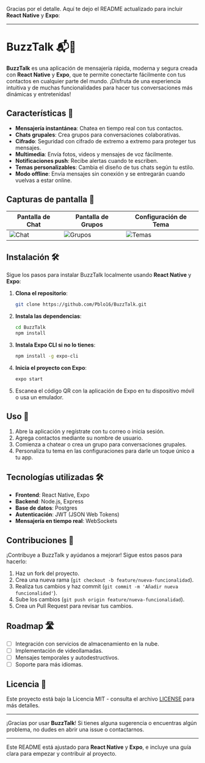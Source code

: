 Gracias por el detalle. Aquí te dejo el README actualizado para incluir **React Native** y **Expo**:

---

# BuzzTalk 📬🐝

**BuzzTalk** es una aplicación de mensajería rápida, moderna y segura creada con **React Native** y **Expo**, que te permite conectarte fácilmente con tus contactos en cualquier parte del mundo. ¡Disfruta de una experiencia intuitiva y de muchas funcionalidades para hacer tus conversaciones más dinámicas y entretenidas!

## Características 🚀

- **Mensajería instantánea**: Chatea en tiempo real con tus contactos.
- **Chats grupales**: Crea grupos para conversaciones colaborativas.
- **Cifrado**: Seguridad con cifrado de extremo a extremo para proteger tus mensajes.
- **Multimedia**: Envía fotos, videos y mensajes de voz fácilmente.
- **Notificaciones push**: Recibe alertas cuando te escriben.
- **Temas personalizables**: Cambia el diseño de tus chats según tu estilo.
- **Modo offline**: Envía mensajes sin conexión y se entregarán cuando vuelvas a estar online.

## Capturas de pantalla 📸

| Pantalla de Chat | Pantalla de Grupos | Configuración de Tema |
|------------------|--------------------|-----------------------|
| ![Chat](ruta_imagen_chat) | ![Grupos](ruta_imagen_grupos) | ![Temas](ruta_imagen_temas) |

## Instalación 🛠️

Sigue los pasos para instalar BuzzTalk localmente usando **React Native** y **Expo**:

1. **Clona el repositorio**:

   ```bash
   git clone https://github.com/Pblo16/BuzzTalk.git
   ```

2. **Instala las dependencias**:

   ```bash
   cd BuzzTalk
   npm install
   ```

3. **Instala Expo CLI si no lo tienes**:

   ```bash
   npm install -g expo-cli
   ```

4. **Inicia el proyecto con Expo**:

   ```bash
   expo start
   ```

5. Escanea el código QR con la aplicación de Expo en tu dispositivo móvil o usa un emulador.

## Uso 📖

1. Abre la aplicación y regístrate con tu correo o inicia sesión.
2. Agrega contactos mediante su nombre de usuario.
3. Comienza a chatear o crea un grupo para conversaciones grupales.
4. Personaliza tu tema en las configuraciones para darle un toque único a tu app.

## Tecnologías utilizadas 🛠️

- **Frontend**: React Native, Expo
- **Backend**: Node.js, Express
- **Base de datos**: Postgres
- **Autenticación**: JWT (JSON Web Tokens)
- **Mensajería en tiempo real**: WebSockets

## Contribuciones 🤝

¡Contribuye a BuzzTalk y ayúdanos a mejorar! Sigue estos pasos para hacerlo:

1. Haz un fork del proyecto.
2. Crea una nueva rama (`git checkout -b feature/nueva-funcionalidad`).
3. Realiza tus cambios y haz commit (`git commit -m 'Añadir nueva funcionalidad'`).
4. Sube los cambios (`git push origin feature/nueva-funcionalidad`).
5. Crea un Pull Request para revisar tus cambios.

## Roadmap 🛣️

- [ ] Integración con servicios de almacenamiento en la nube.
- [ ] Implementación de videollamadas.
- [ ] Mensajes temporales y autodestructivos.
- [ ] Soporte para más idiomas.

## Licencia 📄

Este proyecto está bajo la Licencia MIT - consulta el archivo [LICENSE](LICENSE) para más detalles.

---

¡Gracias por usar **BuzzTalk**! Si tienes alguna sugerencia o encuentras algún problema, no dudes en abrir una issue o contactarnos.

---

Este README está ajustado para **React Native** y **Expo**, e incluye una guía clara para empezar y contribuir al proyecto.
